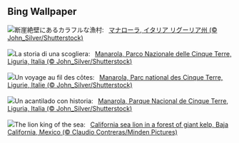 ## Bing Wallpaper
![](https://www.bing.com/th?id=OHR.ManarolaItaly_JA-JP2558854780_UHD.jpg&w=1000)断崖絶壁にあるカラフルな漁村:&nbsp;&ensp;[マナローラ,  イタリア リグーリア州 (© John_Silver/Shutterstock)](https://www.bing.com/th?id=OHR.ManarolaItaly_JA-JP2558854780_UHD.jpg)
<br><br/>
![](https://www.bing.com/th?id=OHR.ManarolaItaly_IT-IT6200614457_UHD.jpg&w=1000)La storia di una scogliera:&nbsp;&ensp;[Manarola, Parco Nazionale delle Cinque Terre, Liguria, Italia (© John_Silver/Shutterstock)](https://www.bing.com/th?id=OHR.ManarolaItaly_IT-IT6200614457_UHD.jpg)
<br><br/>
![](https://www.bing.com/th?id=OHR.ManarolaItaly_FR-FR8734568638_UHD.jpg&w=1000)Un voyage au fil des côtes:&nbsp;&ensp;[Manarola, Parc national des Cinque Terre, Ligurie, Italie (© John_Silver/Shutterstock)](https://www.bing.com/th?id=OHR.ManarolaItaly_FR-FR8734568638_UHD.jpg)
<br><br/>
![](https://www.bing.com/th?id=OHR.ManarolaItaly_ES-ES4041010969_UHD.jpg&w=1000)Un acantilado con historia:&nbsp;&ensp;[Manarola, Parque Nacional de Cinque Terre, Liguria, Italia (© John_Silver/Shutterstock)](https://www.bing.com/th?id=OHR.ManarolaItaly_ES-ES4041010969_UHD.jpg)
<br><br/>
![](https://www.bing.com/th?id=OHR.KelpForest_EN-GB7031468488_UHD.jpg&w=1000)The lion king of the sea:&nbsp;&ensp;[California sea lion in a forest of giant kelp, Baja California, Mexico (© Claudio Contreras/Minden Pictures)](https://www.bing.com/th?id=OHR.KelpForest_EN-GB7031468488_UHD.jpg)
<br><br/>
